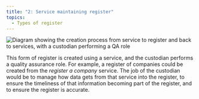 ```yaml
---
title: "2: Service maintaining register"
topics:
  - Types of register
---
```

![Diagram showing the creation process from service to register and back to  services, with a custodian performing a QA role]({{site.baseurl}}/images/register-type-2.svg)

This form of register is created using a service, and the custodian performs a quality assurance role. For example, a register of companies could be created from the _register a company_ service. The job of the custodian would be to manage how data gets from that service into the register, to ensure the timeliness of that information becoming part of the register, and to ensure the register is accurate.

